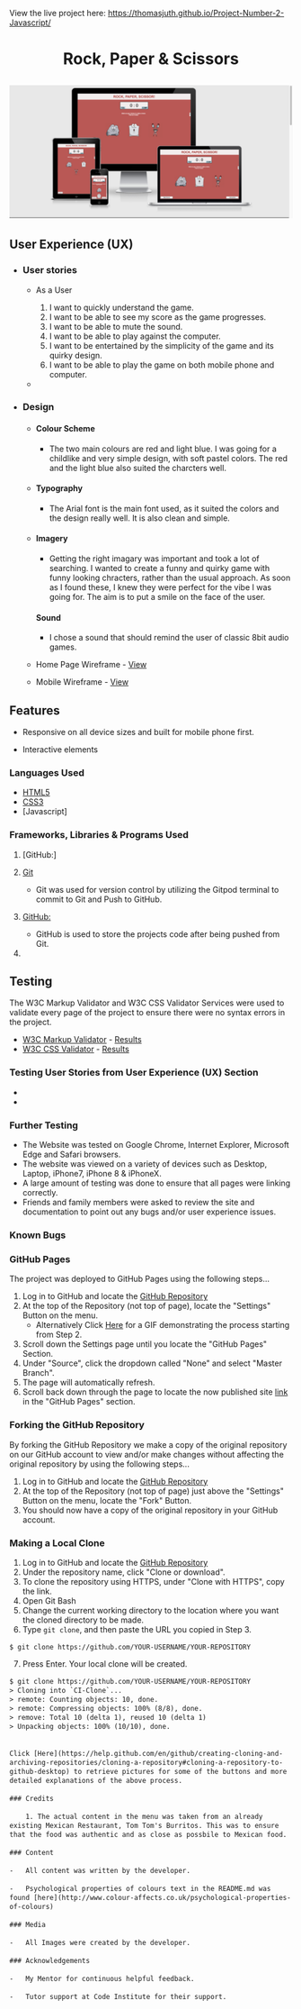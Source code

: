 View the live project here: https://thomasjuth.github.io/Project-Number-2-Javascript/


<h1 align="center">Rock, Paper & Scissors</h1>


<h2 align="center"><img src="./assets/images/responsive.jpg"></h2>

## User Experience (UX)

-   ### User stories

    -   As a User

        1. I want to quickly understand the game.
        2. I want to be able to see my score as the game progresses.
        3. I want to be able to mute the sound. 
        4. I want to be able to play against the computer.
        5. I want to be entertained by the simplicity of the game and its quirky design.
        6. I want to be able to play the game on both mobile phone and computer.
        

    -   

-   ### Design
    -   #### Colour Scheme
        -   The two main colours are red and light blue. I was going for a childlike and very simple design, with soft pastel colors. The red and the light blue also suited the charcters well.
    -   #### Typography
        -   The Arial font is the main font used, as it suited the colors and the design really well. It is also clean and simple.
    -   #### Imagery
        -   Getting the right imagary was important and took a lot of searching. I wanted to create a funny and quirky game with funny looking chracters, rather than the usual approach. As soon as I found these, I knew they were perfect for the vibe I was going for. The aim is to put a smile on the face of the user.

         #### Sound
        -   I chose a sound that should remind the user of classic 8bit audio games. 

    -   Home Page Wireframe - [View](https://share.balsamiq.com/c/ueT19it3qmMogqy3b4FB6X.png)

    -   Mobile Wireframe - [View](https://share.balsamiq.com/c/aVdG5YbtuKonzxqaKr7e2u.png)

   

## Features

-   Responsive on all device sizes and built for mobile phone first.

-   Interactive elements

### Languages Used

-   [HTML5](https://en.wikipedia.org/wiki/HTML5)
-   [CSS3](https://en.wikipedia.org/wiki/Cascading_Style_Sheets)
-   [Javascript]
### Frameworks, Libraries & Programs Used


1. [GitHub:]

1. [Git](https://git-scm.com/)
    - Git was used for version control by utilizing the Gitpod terminal to commit to Git and Push to GitHub.
1. [GitHub:](https://github.com/)
    - GitHub is used to store the projects code after being pushed from Git.
1. 
## Testing

The W3C Markup Validator and W3C CSS Validator Services were used to validate every page of the project to ensure there were no syntax errors in the project.

-   [W3C Markup Validator](https://jigsaw.w3.org/css-validator/#validate_by_input) - [Results](https://thomasjuth.github.io/portfolio-project-1/)
-   [W3C CSS Validator](https://jigsaw.w3.org/css-validator/#validate_by_input) - [Results](https://jigsaw.w3.org/css-validator/validator?uri=https%3A%2F%2Fthomasjuth.github.i[…]&profile=css3svg&usermedium=all&warning=1&vextwarning=&lang=es)

### Testing User Stories from User Experience (UX) Section

-  
    


-   

### Further Testing

-   The Website was tested on Google Chrome, Internet Explorer, Microsoft Edge and Safari browsers.
-   The website was viewed on a variety of devices such as Desktop, Laptop, iPhone7, iPhone 8 & iPhoneX.
-   A large amount of testing was done to ensure that all pages were linking correctly.
-   Friends and family members were asked to review the site and documentation to point out any bugs and/or user experience issues.

### Known Bugs


### GitHub Pages

The project was deployed to GitHub Pages using the following steps...

1. Log in to GitHub and locate the [GitHub Repository](https://github.com/)
2. At the top of the Repository (not top of page), locate the "Settings" Button on the menu.
    - Alternatively Click [Here](https://raw.githubusercontent.com/) for a GIF demonstrating the process starting from Step 2.
3. Scroll down the Settings page until you locate the "GitHub Pages" Section.
4. Under "Source", click the dropdown called "None" and select "Master Branch".
5. The page will automatically refresh.
6. Scroll back down through the page to locate the now published site [link](https://github.com) in the "GitHub Pages" section.

### Forking the GitHub Repository

By forking the GitHub Repository we make a copy of the original repository on our GitHub account to view and/or make changes without affecting the original repository by using the following steps...

1. Log in to GitHub and locate the [GitHub Repository](https://github.com/)
2. At the top of the Repository (not top of page) just above the "Settings" Button on the menu, locate the "Fork" Button.
3. You should now have a copy of the original repository in your GitHub account.

### Making a Local Clone

1. Log in to GitHub and locate the [GitHub Repository](https://github.com/)
2. Under the repository name, click "Clone or download".
3. To clone the repository using HTTPS, under "Clone with HTTPS", copy the link.
4. Open Git Bash
5. Change the current working directory to the location where you want the cloned directory to be made.
6. Type `git clone`, and then paste the URL you copied in Step 3.

```
$ git clone https://github.com/YOUR-USERNAME/YOUR-REPOSITORY
```

7. Press Enter. Your local clone will be created.

```
$ git clone https://github.com/YOUR-USERNAME/YOUR-REPOSITORY
> Cloning into `CI-Clone`...
> remote: Counting objects: 10, done.
> remote: Compressing objects: 100% (8/8), done.
> remove: Total 10 (delta 1), reused 10 (delta 1)
> Unpacking objects: 100% (10/10), done.


Click [Here](https://help.github.com/en/github/creating-cloning-and-archiving-repositories/cloning-a-repository#cloning-a-repository-to-github-desktop) to retrieve pictures for some of the buttons and more detailed explanations of the above process.

### Credits

    1. The actual content in the menu was taken from an already existing Mexican Restaurant, Tom Tom's Burritos. This was to ensure that the food was authentic and as close as possbile to Mexican food.

### Content

-   All content was written by the developer.

-   Psychological properties of colours text in the README.md was found [here](http://www.colour-affects.co.uk/psychological-properties-of-colours)

### Media

-   All Images were created by the developer.

### Acknowledgements

-   My Mentor for continuous helpful feedback.

-   Tutor support at Code Institute for their support.